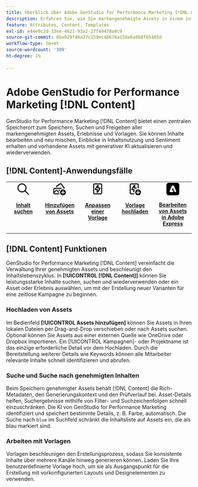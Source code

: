 ```yaml
---
title: Überblick über Adobe GenStudio for Performance Marketing [!DNL Content]
description: Erfahren Sie, wie Sie markengenehmigte Assets in einem intuitiven Portal finden, bearbeiten, wiederverwenden und freigeben können.
feature: Attributes, Content, Templates
exl-id: e44e9c2d-33ee-4621-93a2-27f49478a8c9
source-git-commit: 6ba029f46a37c159ec48676a158a6a9b8fb5465d
workflow-type: tm+mt
source-wordcount: '309'
ht-degree: 1%

---
```


# Adobe GenStudio for Performance Marketing [!DNL Content]

GenStudio for Performance Marketing [!DNL Content] bietet einen zentralen Speicherort zum Speichern, Suchen und Freigeben aller markengenehmigten Assets, Erlebnisse und Vorlagen. Sie können Inhalte bearbeiten und neu mischen, Einblicke in Inhaltsnutzung und Sentiment erhalten und vorhandene Assets mit generativer KI aktualisieren und wiederverwenden.

## [!DNL Content]-Anwendungsfälle 

<table style="table-layout:fixed">
<tr style="border: 0;">
   <td align="center" valign="top" width="100">
      <a href="../content/manage-assets.md#search">
         <img alt="Lupe" src="../../assets/icons/icon-search.png">
      </a>
      <p>
         <a href="../content/manage-assets.md#search">
         <strong>Inhalt suchen</strong>
         </a>
      </p>
   </td>
   <td align="center" valign="top" width="100">
      <a href="../content/manage-assets.md">
         <img alt="Bilder mit Pluszeichen" src="../../assets/icons/icon-addContent.png">
      </a>
      <p>
         <a href="../content/manage-assets.md">
         <strong>Hinzufügen von Assets</strong>
         </a>
      </p>
   </td>
   <td align="center" valign="top" width="100">
      <a href="../content/customize-template.md">
         <img alt="Blitz auf dem Asset" src="../../assets/icons/icon-template.png">
      </a>
      <p>
         <a href="../content/customize-template.md">
         <strong>Anpassen einer Vorlage</strong>
         </a>
      </p>
   </td>
   <td align="center" valign="top" width="100">
      <a href="../content/use-templates.md">
         <img alt="Blitz auf Asset mit Pluszeichen" src="../../assets/icons/icon-addTemplate.png">
      </a>
      <p>
         <a href="../content/use-templates.md#upload-a-template">
         <strong>Vorlage hochladen</strong>
         </a>
      </p>
   </td>
   <td align="center" valign="top" width="100">
      <a href="../content/asset-details.md#edit-in-express">
         <img alt="In Adobe Expreß bearbeiten" src="../../assets/icons/icon-editExpress.png">
      </a>
      <p>
         <a href="../content/asset-details.md#edit-in-express">
         <strong>Bearbeiten von Assets in Adobe Express</strong>
         </a>
      </p>
   </td>
</tr>
</table>

## [!DNL Content] Funktionen

GenStudio for Performance Marketing [!DNL Content] vereinfacht die Verwaltung Ihrer genehmigten Assets und beschleunigt den Inhaltslebenszyklus. In **[!UICONTROL [!DNL Content]]** können Sie leistungsstarke Inhalte suchen, suchen und wiederverwenden oder ein Asset oder Erlebnis auswählen, um mit der Erstellung neuer Varianten für eine zeitlose Kampagne zu beginnen.

### Hochladen von Assets

Im Bedienfeld **[!UICONTROL Assets hinzufügen]** können Sie Assets in Ihren lokalen Dateien per Drag-and-Drop verschieben oder nach Assets suchen. Optional können Sie Assets aus einer externen Quelle wie OneDrive oder Dropbox importieren. Ein [!UICONTROL Kampagnen]- oder Projektname ist das einzige erforderliche Detail vor dem Hochladen. Durch die Bereitstellung weiterer Details wie Keywords können alle Mitarbeiter relevante Inhalte schnell identifizieren und abrufen.

### Suche und Suche nach genehmigten Inhalten

Beim Speichern genehmigter Assets behält [!DNL Content] die Rich-Metadaten, den Generierungskontext und den Prüfverlauf bei. Asset-Details helfen, Suchergebnisse mithilfe von Filter- und Suchzeichenfolgen schnell einzuschränken. Die KI von GenStudio for Performance Marketing identifiziert und speichert bestimmte Details, z. B. Farbe, automatisch. Die Suche nach `blue` im Suchfeld schränkt die Inhaltsliste auf Assets ein, die als blau markiert sind.

### Arbeiten mit Vorlagen

Vorlagen beschleunigen den Erstellungsprozess, sodass Sie konsistente Inhalte über mehrere Kanäle hinweg generieren können. Laden Sie Ihre benutzerdefinierte Vorlage hoch, um sie als Ausgangspunkt für die Erstellung mit vorkonfigurierten Layouts und Designelementen zu verwenden.
